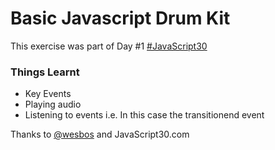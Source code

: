 # Basic Javascript Drum Kit

This exercise was part of Day \#1 [#JavaScript30](https://twitter.com/hashtag/JavaScript30?src=hash)

### Things Learnt
- Key Events
- Playing audio
- Listening to events i.e. In this case the transitionend event

Thanks to [@wesbos](https://twitter.com/wesbos) and JavaScript30.com
